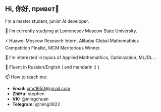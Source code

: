 ## Hi,  你好, привет👋

I'm a master student, junior AI developer.

🔭 I’m currently studying at Lomonosov Moscow State University.  

⚡ Huawei Moscow Research Intern, Alibaba Global Mathemathics Competition Finalist, MCM Meritorious Winner.  

🤔 I'm interested in topics of Applied Mathemathics, Optimization, ML/DL...  

💬 Fluent in Russian/English ( and mandarin :) ).  

📫 How to reach me: 
- **Email:** xmc1650@gmail.com
- **ZhiHu:** stephen
- **VK:** @mingchuan
- **Telegram:** @ming0822

<!--
**mmmiiinnnggg/mmmiiinnnggg** is a ✨ _special_ ✨ repository because its `README.md` (this file) appears on your GitHub profile.

Here are some ideas to get you started:

- 🔭 I’m currently working on ...
- 🌱 I’m currently learning ...
- 👯 I’m looking to collaborate on ...
- 🤔 I’m looking for help with ...
- 💬 Ask me about ...
- 📫 How to reach me: ...
- 😄 Pronouns: ...
- ⚡ Fun fact: ...
-->
